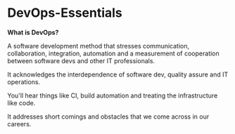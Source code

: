 # DevOps-Essentials

**What is DevOps?**

A software development method that stresses communication, collaboration, integration, automation and a measurement of cooperation between software devs and other IT professionals.

It acknowledges the interdependence of software dev, quality assure and IT operations.

You'll hear things like CI, build automation and treating the infrastructure like code.

It addresses short comings and obstacles that we come across in our careers.


